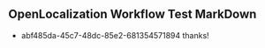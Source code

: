 ## OpenLocalization Workflow Test MarkDown
* abf485da-45c7-48dc-85e2-681354571894 
thanks!<!--HONumber=Mar16_HO2-->
